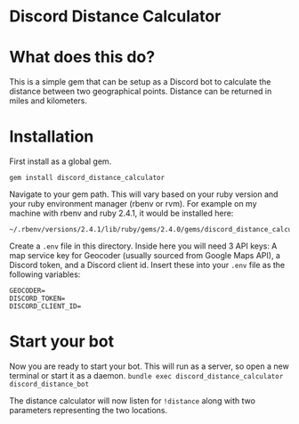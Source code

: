 # Discord Distance Calculator

# What does this do?
This is a simple gem that can be setup as a Discord bot to calculate the distance between two geographical points.
Distance can be returned in miles and kilometers.

# Installation
First install as a global gem.
```
gem install discord_distance_calculator
```
Navigate to your gem path. This will vary based on your ruby version and your ruby environment manager (rbenv or rvm).
For example on my machine with rbenv and ruby 2.4.1, it would be installed here:
```
~/.rbenv/versions/2.4.1/lib/ruby/gems/2.4.0/gems/discord_distance_calculator<version>
```
Create a `.env` file in this directory. Inside here you will need 3 API keys: A map service key for Geocoder (usually sourced from Google Maps API), a Discord token, and a Discord client id. Insert these into your `.env` file as the following variables:

```
GEOCODER=
DISCORD_TOKEN=
DISCORD_CLIENT_ID=
```

# Start your bot
Now you are ready to start your bot. This will run as a server, so open a new terminal or start it as a daemon.
`bundle exec discord_distance_calculator discord_distance_bot`

The distance calculator will now listen for ```!distance```  along with two parameters representing the two locations.

